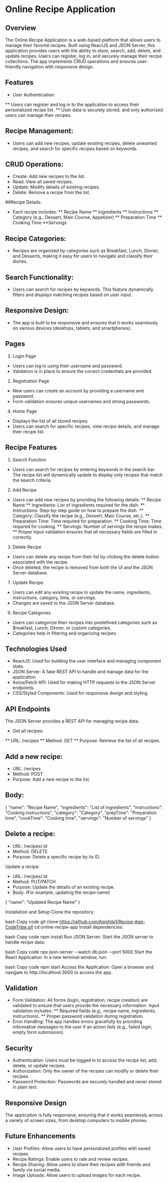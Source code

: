 # Online Recipe Application

## Overview

The Online Recipe Application is a web-based platform that allows users to manage their favorite recipes. Built using ReactJS and JSON Server, this application provides users with the ability to store, search, add, delete, and update recipes. Users can register, log in, and securely manage their recipe collections. The app implements CRUD operations and ensures user-friendly navigation with responsive design.

## Features

* User Authentication:

** Users can register and log in to the application to access their personalized recipe list.
** User data is securely stored, and only authorized users can manage their recipes.

## Recipe Management:

* Users can add new recipes, update existing recipes, delete unwanted recipes, and search for specific recipes based on keywords.

## CRUD Operations:

* Create: Add new recipes to the list.
* Read: View all saved recipes.
* Update: Modify details of existing recipes.
* Delete: Remove a recipe from the list.

##Recipe Details:

* Each recipe includes:
** Recipe Name
** Ingredients
** Instructions
** Category (e.g., Dessert, Main Course, Appetizer)
** Preparation Time
** Cooking Time
**Servings


## Recipe Categories:

* Recipes are organized by categories such as Breakfast, Lunch, Dinner, and Desserts, making it easy for users to navigate and classify their dishes.

## Search Functionality:

* Users can search for recipes by keywords. This feature dynamically filters and displays matching recipes based on user input.

## Responsive Design:

* The app is built to be responsive and ensures that it works seamlessly on various devices (desktops, tablets, and smartphones).

## Pages

1. Login Page

* Users can log in using their username and password.
* Validation is in place to ensure the correct credentials are provided.

2. Registration Page

* New users can create an account by providing a username and password.
* Form validation ensures unique usernames and strong passwords.

4. Home Page

* Displays the list of all stored recipes.
* Users can search for specific recipes, view recipe details, and manage their recipe list.

## Recipe Features

1. Search Function

* Users can search for recipes by entering keywords in the search bar.
The recipe list will dynamically update to display only recipes that match the search criteria.

2. Add Recipe

* Users can add new recipes by providing the following details:
** Recipe Name
** Ingredients: List of ingredients required for the dish.
** Instructions: Step-by-step guide on how to prepare the dish.
** Category: Classify the recipe (e.g., Dessert, Main Course, etc.).
** Preparation Time: Time required for preparation.
** Cooking Time: Time required for cooking.
** Servings: Number of servings the recipe makes.
** Proper input validation ensures that all necessary fields are filled in correctly.

3. Delete Recipe

* Users can delete any recipe from their list by clicking the delete button associated with the recipe.
* Once deleted, the recipe is removed from both the UI and the JSON Server database.

7. Update Recipe

* Users can edit any existing recipe to update the name, ingredients, instructions, category, time, or servings.
* Changes are saved to the JSON Server database.

9. Recipe Categories

* Users can categorize their recipes into predefined categories such as Breakfast, Lunch, Dinner, or custom categories.
* Categories help in filtering and organizing recipes.


## Technologies Used

* ReactJS: Used for building the user interface and managing component state.
* JSON Server: A fake REST API to handle and manage data for the application.
* Axios/Fetch API: Used for making HTTP requests to the JSON Server endpoints.
* CSS/Styled Components: Used for responsive design and styling.


## API Endpoints

The JSON Server provides a REST API for managing recipe data.

* Get all recipes:

** URL: /recipes
** Method: GET
** Purpose: Retrieve the list of all recipes.

## Add a new recipe:

* URL: /recipes
* Method: POST
* Purpose: Add a new recipe to the list.

## Body:

{
  "name": "Recipe Name",
  "ingredients": "List of ingredients",
  "instructions": "Cooking instructions",
  "category": "Category",
  "prepTime": "Preparation time",
  "cookTime": "Cooking time",
  "servings": "Number of servings"
}

## Delete a recipe:

* URL: /recipes/:id
* Method: DELETE
* Purpose: Delete a specific recipe by its ID.

Update a recipe:

* URL: /recipes/:id
* Method: PUT/PATCH
* Purpose: Update the details of an existing recipe.
* Body: (For example, updating the recipe name)


{
  "name": "Updated Recipe Name"
}

Installation and Setup
Clone the repository:

bash
Copy code
git clone https://github.com/Asiphile1/Recipe-App-CodeTribe.git
cd online-recipe-app
Install dependencies:

bash
Copy code
npm install
Run JSON Server: Start the JSON server to handle recipe data:

bash
Copy code
npx json-server --watch db.json --port 5000
Start the React Application: In a new terminal window, run:

bash
Copy code
npm start
Access the Application: Open a browser and navigate to http://localhost:3000 to access the app.

## Validation

* Form Validation: All forms (login, registration, recipe creation) are validated to ensure that users provide the necessary information. Input validation includes:
** Required fields (e.g., recipe name, ingredients, instructions).
** Proper password validation during registration.
* Error Handling: The app handles errors gracefully by providing informative messages to the user if an action fails (e.g., failed login, empty form submission).


## Security

* Authentication: Users must be logged in to access the recipe list, add, delete, or update recipes.
* Authorization: Only the owner of the recipes can modify or delete their recipes.
* Password Protection: Passwords are securely handled and never stored in plain text.

## Responsive Design

The application is fully responsive, ensuring that it works seamlessly across a variety of screen sizes, from desktop computers to mobile phones.

## Future Enhancements

* User Profiles: Allow users to have personalized profiles with saved recipes.
* Recipe Ratings: Enable users to rate and review recipes.
* Recipe Sharing: Allow users to share their recipes with friends and family via social media.
* Image Uploads: Allow users to upload images for each recipe.
